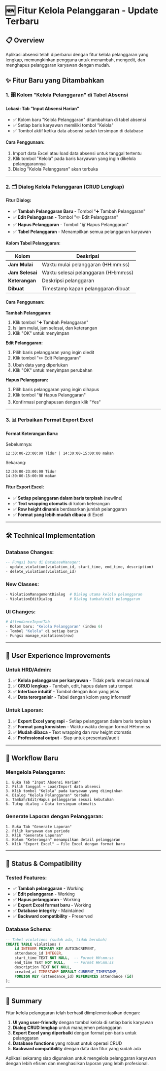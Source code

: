 # 🆕 Fitur Kelola Pelanggaran - Update Terbaru

## 📋 Overview

Aplikasi absensi telah diperbarui dengan fitur kelola pelanggaran yang lengkap, memungkinkan pengguna untuk menambah, mengedit, dan menghapus pelanggaran karyawan dengan mudah.

## ✨ Fitur Baru yang Ditambahkan

### 1. 🎛️ **Kolom "Kelola Pelanggaran" di Tabel Absensi**

#### **Lokasi:** Tab "Input Absensi Harian"
- ✅ Kolom baru "Kelola Pelanggaran" ditambahkan di tabel absensi
- ✅ Setiap baris karyawan memiliki tombol "Kelola" 
- ✅ Tombol aktif ketika data absensi sudah tersimpan di database

#### **Cara Penggunaan:**
1. Import data Excel atau load data absensi untuk tanggal tertentu
2. Klik tombol "Kelola" pada baris karyawan yang ingin dikelola pelanggarannya
3. Dialog "Kelola Pelanggaran" akan terbuka

---

### 2. 🗂️ **Dialog Kelola Pelanggaran (CRUD Lengkap)**

#### **Fitur Dialog:**
- ✅ **Tambah Pelanggaran Baru** - Tombol "➕ Tambah Pelanggaran"
- ✅ **Edit Pelanggaran** - Tombol "✏️ Edit Pelanggaran" 
- ✅ **Hapus Pelanggaran** - Tombol "🗑️ Hapus Pelanggaran"
- ✅ **Tabel Pelanggaran** - Menampilkan semua pelanggaran karyawan

#### **Kolom Tabel Pelanggaran:**
| Kolom | Deskripsi |
|-------|-----------|
| **Jam Mulai** | Waktu mulai pelanggaran (HH:mm:ss) |
| **Jam Selesai** | Waktu selesai pelanggaran (HH:mm:ss) |
| **Keterangan** | Deskripsi pelanggaran |
| **Dibuat** | Timestamp kapan pelanggaran dibuat |

#### **Cara Penggunaan:**

**Tambah Pelanggaran:**
1. Klik tombol "➕ Tambah Pelanggaran"
2. Isi jam mulai, jam selesai, dan keterangan
3. Klik "OK" untuk menyimpan

**Edit Pelanggaran:**
1. Pilih baris pelanggaran yang ingin diedit
2. Klik tombol "✏️ Edit Pelanggaran"
3. Ubah data yang diperlukan
4. Klik "OK" untuk menyimpan perubahan

**Hapus Pelanggaran:**
1. Pilih baris pelanggaran yang ingin dihapus
2. Klik tombol "🗑️ Hapus Pelanggaran"
3. Konfirmasi penghapusan dengan klik "Yes"

---

### 3. 📊 **Perbaikan Format Export Excel**

#### **Format Keterangan Baru:**
Sebelumnya:
```
12:30:00-23:00:00 Tidur | 14:30:00-15:00:00 makan
```

Sekarang:
```
12:30:00-23:00:00 Tidur
14:30:00-15:00:00 makan
```

#### **Fitur Export Excel:**
- ✅ **Setiap pelanggaran dalam baris terpisah** (newline)
- ✅ **Text wrapping otomatis** di kolom keterangan
- ✅ **Row height dinamis** berdasarkan jumlah pelanggaran
- ✅ **Format yang lebih mudah dibaca** di Excel

---

## 🛠️ Technical Implementation

### **Database Changes:**
```sql
-- Fungsi baru di DatabaseManager:
- update_violation(violation_id, start_time, end_time, description)
- delete_violation(violation_id)
```

### **New Classes:**
```python
- ViolationManagementDialog  # Dialog utama kelola pelanggaran
- ViolationEditDialog        # Dialog tambah/edit pelanggaran
```

### **UI Changes:**
```python
# AttendanceInputTab
- Kolom baru: "Kelola Pelanggaran" (index 6)
- Tombol "Kelola" di setiap baris
- Fungsi manage_violations(row)
```

---

## 🎯 User Experience Improvements

### **Untuk HRD/Admin:**
1. ✅ **Kelola pelanggaran per karyawan** - Tidak perlu mencari manual
2. ✅ **CRUD lengkap** - Tambah, edit, hapus dalam satu tempat
3. ✅ **Interface intuitif** - Tombol dengan ikon yang jelas
4. ✅ **Data terorganisir** - Tabel dengan kolom yang informatif

### **Untuk Laporan:**
1. ✅ **Export Excel yang rapi** - Setiap pelanggaran dalam baris terpisah
2. ✅ **Format yang konsisten** - Waktu-waktu dengan format HH:mm:ss
3. ✅ **Mudah dibaca** - Text wrapping dan row height otomatis
4. ✅ **Professional output** - Siap untuk presentasi/audit

---

## 📝 Workflow Baru

### **Mengelola Pelanggaran:**
```
1. Buka Tab "Input Absensi Harian"
2. Pilih tanggal → Load/Import data absensi
3. Klik tombol "Kelola" pada karyawan yang diinginkan
4. Dialog "Kelola Pelanggaran" terbuka
5. Tambah/Edit/Hapus pelanggaran sesuai kebutuhan
6. Tutup dialog → Data tersimpan otomatis
```

### **Generate Laporan dengan Pelanggaran:**
```
1. Buka Tab "Generate Laporan"
2. Pilih karyawan dan periode
3. Klik "Generate Laporan"
4. Kolom "Keterangan" menampilkan detail pelanggaran
5. Klik "Export Excel" → File Excel dengan format baru
```

---

## 🚀 Status & Compatibility

### **Tested Features:**
- ✅ **Tambah pelanggaran** - Working
- ✅ **Edit pelanggaran** - Working  
- ✅ **Hapus pelanggaran** - Working
- ✅ **Export Excel format baru** - Working
- ✅ **Database integrity** - Maintained
- ✅ **Backward compatibility** - Preserved

### **Database Schema:**
```sql
-- Tabel violations (sudah ada, tidak berubah)
CREATE TABLE violations (
    id INTEGER PRIMARY KEY AUTOINCREMENT,
    attendance_id INTEGER,
    start_time TEXT NOT NULL,  -- Format HH:mm:ss
    end_time TEXT NOT NULL,    -- Format HH:mm:ss
    description TEXT NOT NULL,
    created_at TIMESTAMP DEFAULT CURRENT_TIMESTAMP,
    FOREIGN KEY (attendance_id) REFERENCES attendance (id)
);
```

---

## 🎉 Summary

Fitur kelola pelanggaran telah berhasil diimplementasikan dengan:

1. **UI yang user-friendly** dengan tombol kelola di setiap baris karyawan
2. **Dialog CRUD lengkap** untuk manajemen pelanggaran
3. **Export Excel yang diperbaiki** dengan format per-baris untuk pelanggaran
4. **Database functions** yang robust untuk operasi CRUD
5. **Backward compatibility** dengan data dan fitur yang sudah ada

Aplikasi sekarang siap digunakan untuk mengelola pelanggaran karyawan dengan lebih efisien dan menghasilkan laporan yang lebih profesional.
